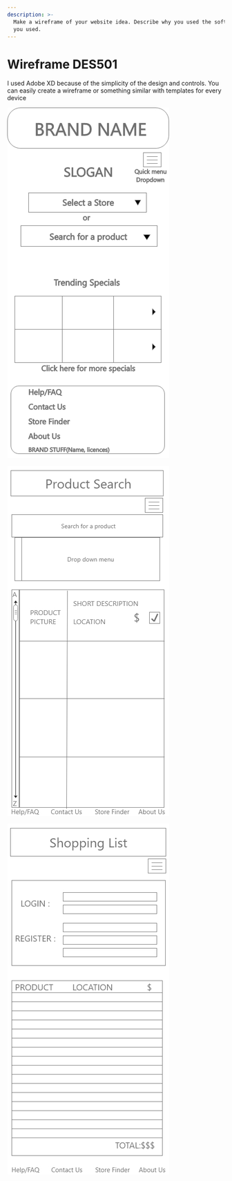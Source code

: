 ```yaml
---
description: >-
  Make a wireframe of your website idea. Describe why you used the software that
  you used.
---
```


# Wireframe DES501

I used Adobe XD because of the simplicity of the design and controls. You can easily create a wireframe or something similar with templates for every device

![Landing Page](.gitbook/assets/iphone-x-xs-11-pro-1.jpg)

![Product Search Page](.gitbook/assets/iphone-x-xs-11-pro-2.jpg)

![List/Login](.gitbook/assets/iphone-x-xs-11-pro-3.jpg)

